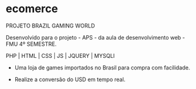 # ecomerce

PROJETO BRAZIL GAMING WORLD

Desenvolvido para o projeto - APS - da aula de desenvolvimento web - FMU 4º SEMESTRE.

PHP | HTML | CSS | JS | JQUERY | MYSQLI

- Uma loja de games importados no Brasil para compra com facilidade.

- Realize a conversão do USD em tempo real. 

